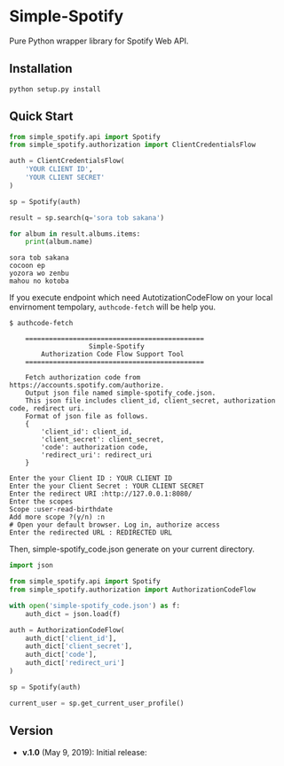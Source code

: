 # Simple-Spotify

Pure Python wrapper library for Spotify Web API.


## Installation

```
python setup.py install
```

## Quick Start

```python
from simple_spotify.api import Spotify
from simple_spotify.authorization import ClientCredentialsFlow

auth = ClientCredentialsFlow(
    'YOUR CLIENT ID',
    'YOUR CLIENT SECRET'
)

sp = Spotify(auth)

result = sp.search(q='sora tob sakana')

for album in result.albums.items:
    print(album.name)
```

```
sora tob sakana
cocoon ep
yozora wo zenbu
mahou no kotoba
```

If you execute endpoint which need AutotizationCodeFlow on your local envirnoment tempolary, 
`authcode-fetch` will be help you.

```
$ authcode-fetch

    =============================================
                    Simple-Spotify
        Authorization Code Flow Support Tool
    =============================================

    Fetch authorization code from https://accounts.spotify.com/authorize.
    Output json file named simple-spotify_code.json.
    This json file includes client_id, client_secret, authorization code, redirect uri.
    Format of json file as follows.
    {
        'client_id': client_id,
        'client_secret': client_secret,
        'code': authorization code,
        'redirect_uri': redirect_uri
    }

Enter the your Client ID : YOUR CLIENT ID
Enter the your Client Secret : YOUR CLIENT SECRET
Enter the redirect URI :http://127.0.0.1:8080/
Enter the scopes
Scope :user-read-birthdate
Add more scope ?(y/n) :n
# Open your default browser. Log in, authorize access
Enter the redirected URL : REDIRECTED URL
```

Then, simple-spotify_code.json generate on your current directory.

```python
import json

from simple_spotify.api import Spotify
from simple_spotify.authorization import AuthorizationCodeFlow

with open('simple-spotify_code.json') as f:
    auth_dict = json.load(f)

auth = AuthorizationCodeFlow(
    auth_dict['client_id'],
    auth_dict['client_secret'],
    auth_dict['code'],
    auth_dict['redirect_uri']
)

sp = Spotify(auth)

current_user = sp.get_current_user_profile()

```

## Version

-  **v.1.0** (May 9, 2019): Initial release: 

